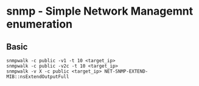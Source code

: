 # snmp - Simple Network Managemnt enumeration

## Basic

```
snmpwalk -c public -v1 -t 10 <target_ip>
snmpwalk -c public -v2c -t 10 <target_ip>
snmpwalk -v X -c public <target_ip> NET-SNMP-EXTEND-MIB::nsExtendOutputFull
```